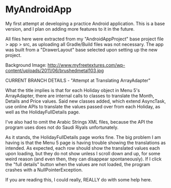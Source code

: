 # MyAndroidApp

My first attempt at developing a practice Android application. This is a base version, and I plan on adding more features to it in the future.

All files here were extracted from my "AndroidAppProject" base project file > app > src, as uploading all Gradle/Build files was not necessary. The app was built from a "DrawerLayout" base selected upon setting up the new project.

Background Image: http://www.myfreetextures.com/wp-content/uploads/2011/06/brushedmetal103.jpg

CURRENT BRANCH DETAILS - "Attempt at Translating ArrayAdapter" 

What the title implies is that for each Holiday object in Menu 5's ArrayAdapter, there are internal calls to classes to translate the Month, Details and Price values. Said new classes added, which extend AsyncTask, use online APIs to translate the values passed over from each Holiday, as well as the HolidayFullDetails page. 

I've also had to omit the Arabic Strings XML files, because the API the program uses does not do Saudi Riyals unfortunately.

As it stands, the HolidayFullDetails page works fine. The big problem I am having is that the Menu 5 page is having trouble showing the translations as intended. As expected, each row should show the translated values each upon loading, but they do not show unless I scroll down and up, for some weird reason (and even then, they can disappear spontaneously). If I click the "full details" button when the values are not loaded, the program crashes with a NullPointerException.

If you are reading this, I could really, REALLY do with some help here.
